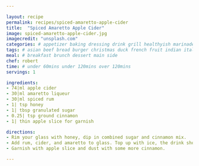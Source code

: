 ```yaml
---

layout: recipe
permalink: recipes/spiced-amaretto-apple-cider 
title:  "Spiced Amaretto Apple Cider"
image: spiced-amaretto-apple-cider.jpg 
imagecredit: "unsplash.com" 
categories: # appetizer baking dressing drink grill healthyish marinade oven pickling quick raw salad sandwich sauce snack soup
tags: # asian beef bread burger christmas duck french fruit indian italian mexican nuts pasta pork poultry rice seafood thanksgiving vegetarian
meal: # breakfast brunch dessert main side
chef: robert 
time: # under 60mins under 120mins over 120mins
servings: 1 

ingredients:
- 74|ml apple cider
- 30|ml amaretto liqueur
- 30|ml spiced rum
- 1| tsp honey
- 1| tbsp granulated sugar
- 0.25| tsp ground cinnamon
- 1| thin apple slice for garnish

directions:
- Rim your glass with honey, dip in combined sugar and cinnamon mix.
- Add rum, cider, and amaretto to glass. Top up with ice, the drink should mix itself when you top up with the ice.
- Garnish with apple slice and dust with some more cinnamon.

--- 
```

